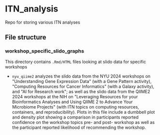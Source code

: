 # ITN_analysis
Repo for storing various ITN analyses

## File structure

### workshop_specific_slido_graphs

This directory contains `.Rmd/HTML` files looking at slido data for specific workshops

* `nyu_qiime2` analyzes the slido data from the NYU 2024 workshops on "Understanding Gene Expression Data" (with a Gene Pattern activity), "Computing Resources for Cancer Informatics" (with a Galaxy activity), and "AI for Research work"; as well as the slido data from the QIIME2 2024 workshops at the NIH on "Leveraging Resources for your Bioinformatics Analyses and Using QIIME 2 to Advance Your Microbiome Projects" (with ITN topics on computing resources, containers, and reproducibility). Plots in this file include a dumbbell plot and density plot showing a comparison in participants reported confidence on the workshop topics pre- and post- workshop as well as the participant reported likelihood of recommending the workshop. 
